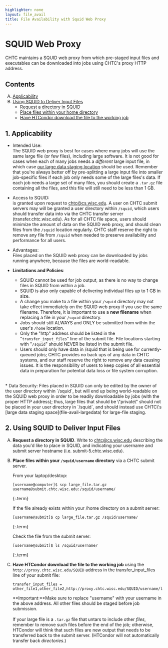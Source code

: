 ```yaml
---
highlighter: none
layout: file_avail
title: File Availability with Squid Web Proxy
---
```


<style type="text/css">
    ol { list-style-type: upper-alpha; }
</style>

SQUID Web Proxy
===============

CHTC maintains a SQUID web proxy from which pre-staged input files and
executables can be downloaded into jobs using CHTC\'s proxy HTTP
address.


Contents
--------

1.  [Applicability](#Appli)
2.  [Using SQUID to Deliver Input Files](#use)
    -   [Request a directory in SQUID](#request)
    -   [Place files within your home directory](#place)
    -   [Have HTCondor download the file to the working job](#have)

<a name="Appli"></a>

**1. Applicability**
----------------

* Intended Use:  
    The SQUID web proxy is best for cases where many jobs will use the
    same large file (or few files), including large software. It is not
    good for cases when each of many jobs needs a *different* large
    input file, in which case [our large data staging
    location](/file-avail-largedata) should be used. Remember that
    you\'re always better off by pre-splitting a large input file into
    smaller job-specific files if each job only needs some of the large
    files\'s data. If each job needs a large set of many files, you
    should create a `.tar.gz` file containing all the files, and this
    file will still need to be less than 1 GB.

* Access to SQUID:  
    is granted upon request to [chtc@cs.wisc.edu](chtc@cs.wisc.edu). A user on CHTC submit
    servers may will be granted a user directory within `/squid`, which
    users should transfer data into via the CHTC transfer server
    (transfer.chtc.wisc.edu). As for all CHTC file space, users should
    minimize the amount of data on the SQUID web proxy, and should clean
    files from the `/squid` location regularly. CHTC staff reserve the
    right to remove any file from `/squid` when needed to preserve
    availability and performance for all users.

* Advantages:  
    Files placed on the SQUID web proxy can be downloaded by jobs
    running anywhere, because the files are world-readable.

* **Limitations and Policies**:  
    -   SQUID cannot be used for job output, as there is no way to
        change files in SQUID from within a job.
    -   SQUID is also only capable of delivering individual files up to
        1 GB in size.
    -   A change you make to a file within your `/squid` directory may
        not take effect immediately on the SQUID web proxy if you use
        the same filename. Therefore, it is important to use a **new
        filename** when replacing a file in your `/squid` directory.
    -   Jobs should still ALWAYS and ONLY be submitted from within the
        user\'s `/home` location.
    -   Only the \"http\" address should be listed in the
        \"`transfer_input_files`\" line of the submit file. File
        locations starting with \"`/squid`\" should NEVER be listed in
        the submit file.
    -   Users should only have data in /squid that is being use for
        currently-queued jobs; CHTC provides no back ups of any data in
        CHTC systems, and our staff reserve the right to remove any data
        causing issues. It is the responsibility of users to keep copies
        of all essential data in preparation for potential data loss or
        file system corruption.  
<br>
* Data Security:  
    Files placed in SQUID can only be edited by the owner of the user
    directory within `/squid`, but will end up being world-readable on
    the SQUID web proxy in order to be readily downloadable by jobs
    (with the proper HTTP address); thus, large files that should be
    \"private\" should not be placed in your user directory in `/squid`,
    and should instead use CHTC\'s [large data staging
    space](file-avail-largedata) for large-file staging.


<a name="use"></a>

**2. Using SQUID to Deliver Input Files**
-------------------------------------
<a name="request"></a>
1. **Request a directory in SQUID**. Write to [chtc@cs.wisc.edu](chtc@cs.wisc.edu) describing the data you\'d like to place in SQUID, and indicating your username and submit server hostname (i.e. submit-5.chtc.wisc.edu).<a name="place"></a>  

2.  **Place files within your `/squid/username` directory** via a CHTC
    submit server.   

    From your laptop/desktop:  
    ``` 
    [username@computer]$ scp large_file.tar.gz username@submit.chtc.wisc.edu:/squid/username/
    ```
    {:.term}
    

    If the file already exists within your /home directory on a submit
    server:

    ``` 
    [username@submit]$ cp large_file.tar.gz /squid/username/
    ```
    {:.term}

    Check the file from the submit server:

    ``` 
    [username@submit]$ ls /squid/username/
    ```
    {:.term}

3.  **Have HTCondor download the file to the working job** using the
    `http://proxy.chtc.wisc.edu/SQUID` address in the <a name="have"></a>
    transfer\_input\_files line of your submit file:

    ``` {.sub}
    transfer_input_files = other_file1,other_file2,http://proxy.chtc.wisc.edu/SQUID/username/lg_file.txt
    ```

    **Important:**Make sure to replace \"username\" with your username
    in the above address. All other files should be staged before job
    submission.\
    \
    If your large file is a `.tar.gz` file that untars to include other
    *files*, remember to remove such files before the end of the job;
    otherwise, HTCondor will think that such files are new output that
    needs to be transferred back to the submit server. (HTCondor will
    not automatically transfer back *directories*.)
